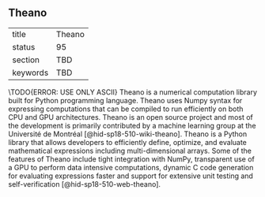 ## Theano


|          |        |
| -------- | ------ |
| title    | Theano |
| status   | 95     |
| section  | TBD    |
| keywords | TBD    |



\TODO{ERROR: USE ONLY ASCII}
Theano is a numerical computation library built for Python programming
language. Theano uses Numpy syntax for expressing computations that can
be compiled to run efficiently on both CPU and GPU architectures. Theano
is an open source project and most of the development is primarily
contributed by a machine learning group at the Université de
Montréal [@hid-sp18-510-wiki-theano]. Theano is a Python library that
allows developers to efficiently define, optimize, and evaluate
mathematical expressions including multi-dimensional arrays. Some of the
features of Theano include tight integration with NumPy, transparent use
of a GPU to perform data intensive computations, dynamic C code
generation for evaluating expressions faster and support for extensive
unit testing and self-verification [@hid-sp18-510-web-theano].
